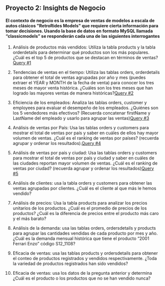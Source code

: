## Proyecto 2: Insights de Negocio

#### El contexto de negocio es la empresa de ventas de modelos a escala de autos clásicos "RetroRides Models" que requiere cierta información para tomar decisiones. Usando la base de datos en formato MySQL llamada “classicmodels”  se responderán cada una de las siguientes interrogantes

1.	Análisis de productos más vendidos: Utiliza la tabla products y la tabla orderdetails para determinar qué productos son los más populares. ¿Cuál es el top 5 de productos que se destacan en términos de ventas?[Query #1](Query%201.sql)

2.	Tendencias de ventas en el tiempo: Utiliza las tablas orders, orderdetails para obtener el total de ventas agrupadas por año y mes (puedes extraer el YEAR y MONTH de la fecha de venta) para conocer los tres meses de mayor venta histórica. ¿Cuáles son los tres meses que han logrado las mayores ventas de manera históricas?[Query #2](Query%202.sql)
3.	Eficiencia de los empleados: Analiza las tablas orders, customer y employees para evaluar el desempeño de los empleados. ¿Quiénes son los 5 vendedores más efectivos? (Recuerda concatenar firstName y LastName del empleado y usarlo para agrupar las ventas)[Query #3](Query%203.sql)

4.	Análisis de ventas por País: Usa las tablas orders y customers para mostrar el total de ventas por país y saber en cuáles de ellos hay mayor volumen de ventas. ¿Cuál es el ranking de ventas por países? (recuerda agrupar y ordenar los resultados).[Query #4](Query%204.sql)

5.	Análisis de ventas por país y ciudad: Usa las tablas orders y customers para mostrar el total de ventas por país y ciudad y saber en cuáles de las ciudades reportan mayor volumen de ventas. ¿Cuál es el ranking de ventas por ciudad? (recuerda agrupar y ordenar los resultados)[Query #5](Query%205.sql)

8.	Análisis de clientes: usa la tabla orders y customers para obtener las ventas agrupadas por clientes. ¿Cuál es el cliente al que más le hemos vendido?
9.	Análisis de precios: Usa la tabla products para analizar los precios unitarios de los productos. ¿Cuál es el promedio de precios de los productos? ¿Cuál es la diferencia de precios entre el producto más caro y el más barato?
10.	Análisis de la demanda: usa las tablas orders, ordersdetails y products para agrupar las cantidades vendidas de cada producto por mes y año. ¿Cuál es la demanda mensual histórica que tiene el producto “2001 Ferrari Enzo” código S12_1108?
11.	Eficacia de ventas: usa las tablas products y ordersdetails para obtener el conteo de productos registrados y vendidos respectivamente. ¿Toda la variedad de productos registrados han sido vendidos?
12.	Eficacia de ventas: usa los datos de la pregunta anterior y determina ¿Cuál es el producto o los productos que no se han vendido nunca?
